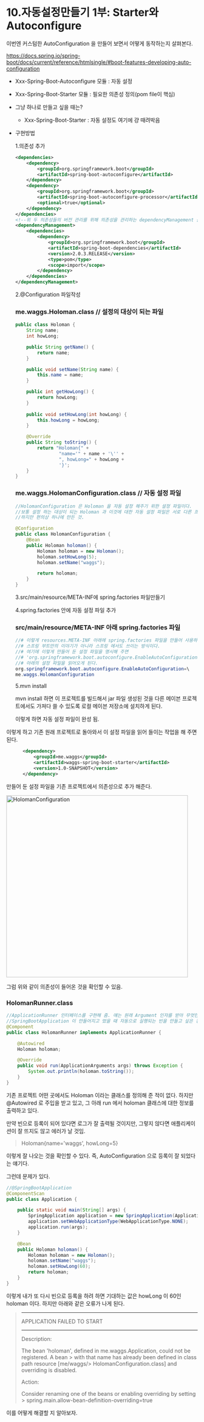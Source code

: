 # 10.자동설정만들기 1부: Starter와 Autoconfigure

이번엔 커스텀한 AutoConfiguration 을 만들어 보면서 어떻게 동작하는지 살펴본다.

https://docs.spring.io/spring-boot/docs/current/reference/htmlsingle/#boot-features-developing-auto-configuration

  * Xxx-Spring-Boot-Autoconfigure 모듈 : 자동 설정

  * Xxx-Spring-Boot-Starter 모듈 : 필요한 의존성 정의(pom file이 핵심)

  * 그냥 하나로 만들고 싶을 때는?
    * Xxx-Spring-Boot-Starter : 자동 설정도 여기에 걍 때려박음

  * 구현방법
    
    1.의존성 추가
    ```xml
    <dependencies>
        <dependency>
            <groupId>org.springframework.boot</groupId>
            <artifactId>spring-boot-autoconfigure</artifactId>
        </dependency>
        <dependency>
            <groupId>org.springframework.boot</groupId>
            <artifactId>spring-boot-autoconfigure-processor</artifactId>
            <optional>true</optional>
        </dependency>
    </dependencies>
    <!--위 두 의존성들의 버전 관리를 위해 의존성을 관리하는 dependencyManagement 를 추가함.-->
    <dependencyManagement>
        <dependencies>
            <dependency>
                <groupId>org.springframework.boot</groupId>
                <artifactId>spring-boot-dependencies</artifactId>
                <version>2.0.3.RELEASE</version>
                <type>pom</type>
                <scope>import</scope>
            </dependency>
        </dependencies>
    </dependencyManagement>
    ```

    2.@Configuration 파일작성

    ### me.waggs.Holoman.class  // 설정의 대상이 되는 파일
    ```java
    public class Holoman {
        String name;
        int howLong;

        public String getName() {
            return name;
        }

        public void setName(String name) {
            this.name = name;
        }

        public int getHowLong() {
            return howLong;
        }
 
        public void setHowLong(int howLong) {
            this.howLong = howLong;
        }

        @Override
        public String toString() {
            return "Holoman{" +
                    "name='" + name + '\'' +
                    ", howLong=" + howLong +
                    '}';
        }
    }
    ```

    ### me.waggs.HolomanConfiguration.class   // 자동 설정 파일
    ```java
    //HolomanConfiguration 은 Holoman 을 자동 설정 해주기 위한 설정 파일이다.
    //보통 설정 하는 대상이 되는 Holoman 과 이것에 대한 자동 설정 파일은 서로 다른 프로젝트에 있는게 일반적이다.
    //하지만 편의상 하나에 만든 것.

    @Configuration
    public class HolomanConfiguration {
        @Bean
        public Holoman holoman() {
            Holoman holoman = new Holoman();
            holoman.setHowLong(5);
            holoman.setName("waggs");

            return holoman;
        }
    }
    ```

    3.src/main/resource/META-INF에 spring.factories 파일만들기

    4.spring.factories 안에 자동 설정 파일 추가

    ### src/main/resource/META-INF 아래 spring.factories 파일    
    
    ``` java
    //# 이렇게 resources.META-INF 아래에 spring.factories 파일을 만들어 사용하는 것은 \
    //# 스프링 부트만의 이야기가 아니라 스프링 에서도 쓰이는 방식이다.
    //# 여기에 이렇게 만들어 둔 설정 파일을 명시해 주면
    //# 'org.springframework.boot.autoconfigure.EnableAutoConfiguration' 이 키에 해당하는 value 로
    //# 아래의 설정 파일을 읽어오게 된다.
    org.springframework.boot.autoconfigure.EnableAutoConfiguration=\
    me.waggs.HolomanConfiguration
    ```
    
    5.mvn install

    mvn install 하면 이 프로젝트를 빌드해서 jar 파일 생성된 것을 다른 메이븐 프로젝트에서도 가져다 쓸 수 있도록 로컬 메이븐 저장소에 설치하게 된다.

    이렇게 하면 자동 설정 파일이 완성 됨.


  이렇게 하고 기존 원래 프로젝트로 돌아와서 이 설정 파일을 읽어 들이는 작업을 해 주면 된다.

  ```xml
        <dependency>
            <groupId>me.waggs</groupId>
            <artifactId>waggs-spring-boot-starter</artifactId>
            <version>1.0-SNAPSHOT</version>
        </dependency>
  ```
  
  만들어 둔 설정 파일을 기존 프로젝트에서 의존성으로 추가 해준다.

<img width="478" alt="HolomanConfiguration" src="https://user-images.githubusercontent.com/35681772/62179584-05752c00-b388-11e9-9f47-b86702efcde8.png">

그럼 위와 같이 의존성이 들어온 것을 확인할 수 있음.

### HolomanRunner.class
```java
//ApplicationRunner 인터페이스를 구현해 줌. 얘는 원래 Argument 인자를 받아 무엇인가를 하고 싶을 때
//SpringBootApplication 이 만들어지고 떴을 때 자동으로 실행되는 빈을 만들고 싶은 경우 사용한다.
@Component
public class HolomanRunner implements ApplicationRunner {

    @Autowired
    Holoman holoman;

    @Override
    public void run(ApplicationArguments args) throws Exception {
        System.out.println(holoman.toString());
    }
}
```

기존 프로젝트 어떤 곳에서도 Holoman 이라는 클래스를 정의해 준 적이 없다. 하지만 @Autowired 로 주입을 받고 있고, 그 아래 run 에서 holoman 클래스에 대한 정보를 출력하고 있다.

만약 빈으로 등록이 되어 있다면 로그가 잘 출력될 것이지만, 그렇지 않다면 애플리케이션이 잘 뜨지도 않고 에러가 날 것임.

> Holoman{name='waggs', howLong=5}

이렇게 잘 나오는 것을 확인할 수 있다. 즉, AutoConfiguration 으로 등록이 잘 되었다는 얘기다.

그런데 문제가 있다.

```java
//@SpringBootApplication
@ComponentScan
public class Application {

    public static void main(String[] args) {
        SpringApplication application = new SpringApplication(Application.class);
        application.setWebApplicationType(WebApplicationType.NONE);
        application.run(args);
    }

    @Bean
    public Holoman holoman() {
        Holoman holoman = new Holoman();
        holoman.setName("waggs");
        holoman.setHowLong(60);
        return holoman;
    }
}
```

이렇게 내가 또 다시 빈으로 등록을 하려 하면 기대하는 값은 howLong 이 60인 holoman 이다. 하지만 아래와 같은 오류가 나게 된다.

> ***************************
>
> APPLICATION FAILED TO START
> 
> ***************************
> 
> Description:
> 
> The bean 'holoman', defined in me.waggs.Application, could not be registered. A bean > with that name has already been defined in class path resource [me/waggs/> HolomanConfiguration.class] and overriding is disabled.
> 
> Action:
> 
> Consider renaming one of the beans or enabling overriding by setting > spring.main.allow-bean-definition-overriding=true

이를 어떻게 해결할 지 알아보자.